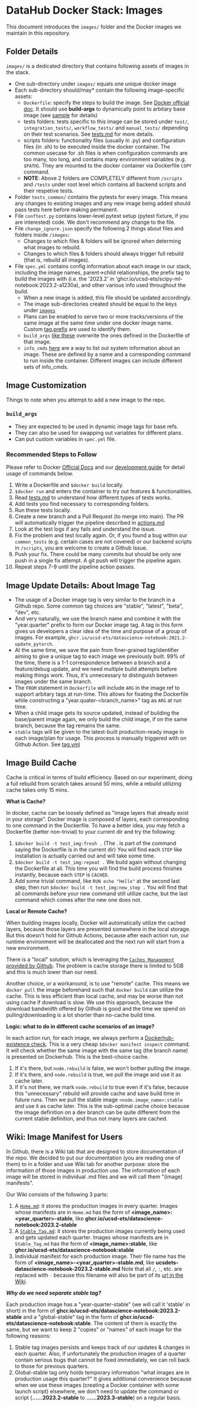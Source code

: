 # DataHub Docker Stack: Images

This document introduces the `images/` folder and the Docker images we maintain in this repository.

## Folder Details

`images/` is a dedicated directory that contains following assets of images in the stack.

- One sub-directory under `images/` equals one unique docker image
- Each sub-directory should/may* contain the following image-specific assets:
  - `Dockerfile`: specify the steps to build the image. See [Docker official doc](https://docs.docker.com/engine/reference/builder/). It should use **build-args** to dynamically point to arbitary base image (see [sample](/images/scipy-ml-notebook/Dockerfile#L1) for details)
  - tests folders: tests specific to this image can be stored under `test/`, `integration_tests/`, `workflow_tests/` and `manual_tests/` depending on their test scenarios. See [tests.md](tests.md) for more details.
  - scripts folders: functionality files (usually in .py) and configuration files (in .sh) to be executed inside the docker container. The common usecase for .sh files is when configuration commands are too many, too long, and contains many environment variables (e.g. `$PATH`). They are mounted to the docker container via Dockerfile `COPY` command.
  - **NOTE**: Above 2 folders are COMPLETELY different from `/scripts` and `/tests` under root level which contains all backend scripts and their respetive tests.
- Folder `tests_common/` contains the pytests for every image. This means any changes to existing images and any new image being added should pass tests here before making permanent.
- File `conftest.py` contains lower-level pytest setup (pytest fixture, if you are interested) code. We don't recommend any change to the file.
- File `change_ignore.json` specify the following 2 things about files and folders inside `/images`:
  - Changes to which files & folders will be ignored when determing what images to rebuild.
  - Changes to which files & folders should always trigger full rebuild (that is, rebuild all images).
- File `spec.yml` contains config information about each image in our stack, including the image names, parent->child relationships, the prefix tag to build the images with (i.e. the '2023.2' in 'ghcr.io/ucsd-ets/scipy-ml-notebook:2023.2-a1230a), and other various info used throughout the build.
  - When a new image is added, this file should be updated accordingly.
  - The image sub-directories created should be equal to the keys under [`images`](/images/spec.yml#L1)
  - Plans can be enabled to serve two or more tracks/versions of the same image
  at the same time under one docker image name. Custom [tag.prefix](/images/spec.yml#L31) are used to
  identify them.
  - `build_args` [like these](/images/spec.yml#L19) overwrite the ones defined in the Dockerfile of that image.
  - `info_cmds` [here](/images/spec.yml#L34) are a way to list out system information about an image. These are
  defined by a name and a corresponding command to run inside the container. Different images can include different sets of info_cmds.

## Image Customization

Things to note when you attempt to add a new image to the repo.

### `build_args`

- They are expected to be used in dynamic image tags for base refs.
- They can also be used for swapping out variables for different plans.
- Can put custom variables in `spec.yml` file.

### Recommended Steps to Follow

Please refer to Docker [Official Docs](https://docs.docker.com/engine/reference/run/) and our [development guide](dev_guide.md) for detail usage of commands below.

1. Write a Dockerfile and `$docker build` locally.
2. `$docker run` and enters the container to try out features & functionalities.
3. Read [tests.md](tests.md) to understand how different types of tests works.
4. Add tests you find necessary to corresponding folders.
5. Run these tests locally.
6. Create a new branch and a Pull Request (to merge into main). The PR will automatically trigger the pipeline described in [actions.md](actions.md#pipeline-details)
7. Look at the test logs if any fails and understand the issue.
8. Fix the problem and test locally again. Or, if you found a bug within our `common_tests` (e.g. certain cases are not covered) or our backend scripts in `/scripts`, you are welcome to create a Github Issue.
9. Push your fix. There could be many commits but should be only one push in a single fix attempt. A git push will trigger the pipeline again.
10. Repeat steps 7-9 until the pipeline action passes.

## Image Update Details: About Image Tag

- The usage of a Docker image tag is very similar to the branch in a Github repo. Some common tag choices
are "stable", "latest", "beta", "dev", etc.
- And very naturally, we use the branch name and combine it with the "year.quarter" prefix to form our Docker image tag. A tag in this form gives us developers a clear idea of the time and purpose of a group of images. For example, `ghcr.io/ucsd-ets/datascience-notebook:2021.2-update_pytorch`.
- At the same time, we save the pain from finer-grained tag/identifier aiming to give a unique tag to each image we previously built. 99% of the time, there is a 1-1 correspondence between a branch and a feature/debug update, and we need multiple build attempts before making things work. Thus, it's unnecessary to distinguish between images under the same branch.
- The `FROM` statement in `Dockerfile` will include `ARG` in the image ref to
support arbitary tags at run-time. This allows for fixating the Dockerfile
while constructing a "year.quater-<branch_name>" tag as `ARG` at run time.
- When a child image gets its source updated, instead of building the base/parent
image again, we only build the child image, if on the same branch, because the tag remains the same.
- `stable` tags will be given to the latest-built production-ready image in each image/plan for
usage. This process is manually triggered with on Github Action. See [tag.yml](actions.md#tagyml)

## Image Build Cache

Cache is critical in terms of build efficiency. Based on our experiment, doing a full rebuild from scratch takes around 50 mins, while a rebuild utilizing cache takes only 15 mins.

**What is Cache?**

In docker, cache can be loosely defined as "image layers that already exist in your storage". Docker image is composed of layers, each corresponding to one command in the Dockerfile. To have a better idea, you may fetch a Dockerfile (better non-trivial) to your current dir and try the following:

1. `$docker build -t test_img:fresh .` (The . is part of the command saying the Dockerfile is in the current dir) You will find each `STEP` like installation is actually carried out and will take some time.
2. `$docker build -t test_img:repeat .` We build again without changing the Dockerfile at all. This time you will find the build process finishes instantly, because each `STEP` is `CACHED`.
3. Add some trivial command, like `RUN echo "Hello"` at the second last step, then run `$docker build -t test_img:new_step .` You will find that all commands before your new command still utilize cache, but the last command which comes after the new one does not.

**Local or Remote Cache?**

When building images locally, Docker will automatically utilize the cached layers, because those layers are presented somewhere in the local storage. But this doesn't hold for Github Actions, because after each action run, our runtime environment will be deallocated and the next run will start from a new environment.

There is a "local" solution, which is leveraging the [`Caches Management` provided by Github](https://github.com/ucsd-ets/datahub-docker-stack/actions/caches). The problem is cache storage there is limited to 5GB and this is much lower than our need.

Another choice, or a workaround, is to use "remote" cache. This means we `docker pull` the image beforehand such that `docker build` can utilize the cache. This is less efficient than local cache, and may be worse than not using cache if download is slow. We use this approach, because the download bandwidth offered by Github is good and the time we spend on pulling/downloading is a lot shorter than no-cache build time.

**Logic: what to do in different cache scenarios of an image?**

In each action run, for each image, we always perform a [Dockerhub-existence check](/scripts/docker_adapter.py#L299). This is a very cheap `$docker manifest inspect` command. It will check whether the same image with the same tag (the branch name) is presented on Dockerhub. This is the best-choice cache.

1. If it's there, but `node.rebuild` is false, we won't bother pulling the image.
2. If it's there, and `node.rebuild` is true, we pull the image and use it as cache later.
3. If it's not there, we mark `node.rebuild` to true even if it's false, because this "unnecessary" rebuild will provide cache and save build time in future runs. Then we pull the stable image `<node.image_name>:stable` and use it as cache later. This is the sub-optimal cache choice because the image definition on a dev branch can be quite different from the current stable definition, and thus not many layers are cached.

## Wiki: Image Manifest for Users

In Github, there is a Wiki tab that are designed to store documentation of the repo. We decided to put our documentation (you are reading one of them) to in a folder and use Wiki tab for another purpose: store the information of those images in production use. The information of each image will be stored in individual .md files and we will call them "(image) manifests".

Our Wiki consists of the following 3 parts:

1. A [`Home.md`](https://github.com/ucsd-ets/datahub-docker-stack/wiki): it stores the production images in every quarter. Images whose manifests are in `Home.md` has the form of **<image_name>:<year_quarter>-stable**, like **ghcr.io/ucsd-ets/datascience-notebook:2023.2-stable**
2. A [`Stable_Tag.md`](https://github.com/ucsd-ets/datahub-docker-stack/wiki/Stable-Tag): it stores the production images currently being used and gets updated each quarter. Images whose manifests are in `Stable_Tag.md` has the form of **<image_name>:stable**, like **ghcr.io/ucsd-ets/datascience-notebook:stable**
3. Individual manifest for each production image. Their file name has the form of **<image_name>-<year_quarter>-stable.md**, like **ucsdets-datascience-notebook-2023.2-stable.md** Note that all `/`, `:`, etc. are replaced with `-` because this filename will also be part of its [url in the Wiki](https://github.com/ucsd-ets/datahub-docker-stack/wiki/ucsdets-datahub-base-notebook-2023.2-stable).

***Why do we need separate stable tag?***

Each production image has a "year-quarter-stable" (we will call it 'stable' in short) in the form of **ghcr.io/ucsd-ets/datascience-notebook:2023.2-stable** and a "global-stable" tag in the form of **ghcr.io/ucsd-ets/datascience-notebook:stable**. The content of them is exactly the same, but we want to keep 2 "copies" or "names" of each image for the following reasons:

1. Stable tag images persists and keeps track of our updates & changes in each quarter. Also, if unfortunately the production images of a quarter contain serious bugs that cannot be fixed immediately, we can roll back to those for previous quarters.
2. Global-stable tag only holds temporary information "what images are in production usage this quarter?" It gives additional convenience because when we use these images (creating a Docker container with some launch script) elsewhere, we don't need to update the command or script (**......2023.2-stable** to **......2023.3-stable**) on a regular basis.
